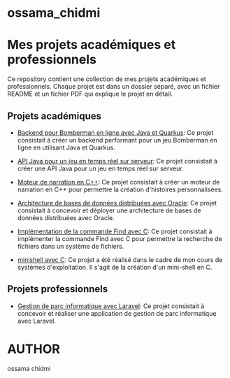 # ossama_chidmi

# Mes projets académiques et professionnels

Ce repository contient une collection de mes projets académiques et professionnels. Chaque projet est dans un dossier séparé, avec un fichier README et un fichier PDF qui explique le projet en détail.

## Projets académiques

- [Backend pour Bomberman en ligne avec Java et Quarkus](./bomberman-backend-java/README.md): Ce projet consistait à créer un backend performant pour un jeu Bomberman en ligne en utilisant Java et Quarkus.

- [API Java pour un jeu en temps réel sur serveur](./game-api-quarkus/README.md): Ce projet consistait à créer une API Java pour un jeu en temps réel sur serveur.

- [Moteur de narration en C++](./storytelling-engine-cpp/README.md): Ce projet consistait à créer un moteur de narration en C++ pour permettre la création d'histoires personnalisées.


- [Architecture de bases de données distribuées avec Oracle](./distributed-db-architecture/README.md): Ce projet consistait à concevoir et déployer une architecture de bases de données distribuées avec Oracle.

- [Implémentation de la commande Find avec C](./find-command-implementation-c/README.md): Ce projet consistait à implémenter la commande Find avec C pour permettre la recherche de fichiers dans un système de fichiers.

- [minishell avec C](./minishell-sys/): Ce projet a été réalisé dans le cadre de mon cours de systèmes d'exploitation. Il s'agit de la création d'un mini-shell en C.


## Projets professionnels

- [Gestion de parc informatique avec Laravel](./laravel-park-management/README.md): Ce projet consistait à concevoir et réaliser une application de gestion de parc informatique avec Laravel.


# AUTHOR
ossama chidmi
